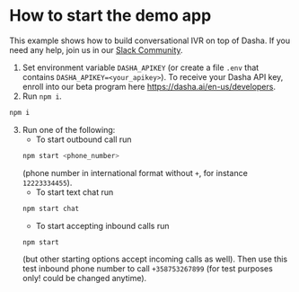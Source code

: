 # How to start the demo app

This example shows how to build conversational IVR on top of Dasha. If you need any help, join us in our [Slack Community](https://join.slack.com/t/dashacommunity/shared_invite/zt-jhibmznm-kiQ336q5IqYtK6EnYyV_Nw).

1. Set environment variable `DASHA_APIKEY` (or create a file `.env` that contains `DASHA_APIKEY=<your_apikey>`). To receive your Dasha API key, enroll into our beta program here https://dasha.ai/en-us/developers.
2. Run `npm i`.
```sh
npm i
```
3. Run one of the following:
    * To start outbound call run
    ```sh
    npm start <phone_number>
    ```
     (phone number in international format without `+`, for instance `12223334455`).
    * To start text chat run
    ```sh
    npm start chat
    ```
    * To start accepting inbound calls run
    ```sh
    npm start
    ```
     (but other starting options accept incoming calls as well). Then use this test inbound phone number to call `+358753267899` (for test purposes only! could be changed anytime).